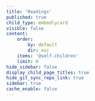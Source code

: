 ```yaml
---
title: 'Readings'
published: true
child_type: embedlycard
visible: false
content:
    order:
        by: default
        dir: asc
    items: '@self.children'
    limit: 0
hide_sidebar: false
display_child_page_titles: true
hide_git_sync_repo_link: true
sidebar: true
cache_enable: false
---
```

